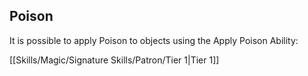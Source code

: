 ## Poison

It is possible to apply Poison to objects using the Apply Poison Ability:

[[Skills/Magic/Signature Skills/Patron/Tier 1|Tier 1]]